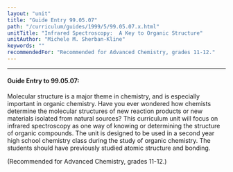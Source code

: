 ```yaml
---
layout: "unit"
title: "Guide Entry 99.05.07"
path: "/curriculum/guides/1999/5/99.05.07.x.html"
unitTitle: "Infrared Spectroscopy:  A Key to Organic Structure"
unitAuthor: "Michele M. Sherban-Kline"
keywords: ""
recommendedFor: "Recommended for Advanced Chemistry, grades 11-12."
---
```

<body>
<hr/>
 <h4>
  Guide Entry to 99.05.07:
 </h4>
 Molecular structure is a major theme in chemistry, and is especially important in organic chemistry. Have you ever wondered how chemists determine the molecular structures of new reaction products or new materials isolated from natural sources? This curriculum unit will focus on infrared spectroscopy as one way of knowing or determining the structure of organic compounds. The unit is designed to be used in a second year high school chemistry class during the study of organic chemistry. The students should have previously studied atomic structure and bonding.
 <p>
  (Recommended for Advanced Chemistry, grades 11-12.)
 </p>


</body>